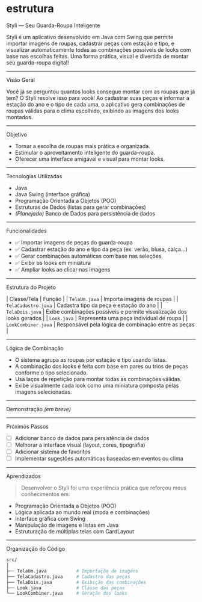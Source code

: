 # estrutura

Styli — Seu Guarda-Roupa Inteligente

Styli é um aplicativo desenvolvido em Java com Swing que permite importar imagens de roupas, cadastrar peças com estação e tipo, e visualizar automaticamente todas as combinações possíveis de looks com base nas escolhas feitas. Uma forma prática, visual e divertida de montar seu guarda-roupa digital!

---

Visão Geral

Você já se perguntou quantos looks consegue montar com as roupas que já tem? O Styli resolve isso para você! Ao cadastrar suas peças e informar a estação do ano e o tipo de cada uma, o aplicativo gera combinações de roupas válidas para o clima escolhido, exibindo as imagens dos looks montados.

---

Objetivo

- Tornar a escolha de roupas mais prática e organizada.
- Estimular o aproveitamento inteligente do guarda-roupa.
- Oferecer uma interface amigável e visual para montar looks.

---

Tecnologias Utilizadas

- Java  
- Java Swing (interface gráfica)  
- Programação Orientada a Objetos (POO)  
- Estruturas de Dados (listas para gerar combinações)  
- *(Planejado)* Banco de Dados para persistência de dados  

---

Funcionalidades

- ✅ Importar imagens de peças do guarda-roupa
- ✅ Cadastrar estação do ano e tipo da peça (ex: verão, blusa, calça...)
- ✅ Gerar combinações automáticas com base nas seleções
- ✅ Exibir os looks em miniatura
- ✅ Ampliar looks ao clicar nas imagens

---

Estrutura do Projeto

| Classe/Tela     | Função                                                                   |
| `TelaUm.java`    | Importa imagens de roupas                                               |
| `TelaCadastro.java` | Cadastra tipo da peça e estação do ano                               |
| `TelaDois.java`  | Exibe combinações possíveis e permite visualização dos looks gerados  |
| `Look.java`      | Representa uma peça individual de roupa                                 |
| `LookCombiner.java` | Responsável pela lógica de combinação entre as peças                 |

---

Lógica de Combinação

- O sistema agrupa as roupas por estação e tipo usando listas.
- A combinação dos looks é feita com base em pares ou trios de peças conforme o tipo selecionado.
- Usa laços de repetição para montar todas as combinações válidas.
- Exibe visualmente cada look como uma miniatura composta pelas imagens selecionadas.

---

Demonstração *(em breve)*


---

Próximos Passos

- [ ] Adicionar banco de dados para persistência de dados
- [ ] Melhorar a interface visual (layout, cores, tipografia)
- [ ] Adicionar sistema de favoritos
- [ ] Implementar sugestões automáticas baseadas em eventos ou clima

---

Aprendizados

> Desenvolver o Styli foi uma experiência prática que reforçou meus conhecimentos em:

- Programação Orientada a Objetos (POO)
- Lógica aplicada ao mundo real (moda e combinações)
- Interface gráfica com Swing
- Manipulação de imagens e listas em Java
- Estruturação de múltiplas telas com CardLayout

---

Organização do Código

```bash
src/
│
├── TelaUm.java           # Importação de imagens
├── TelaCadastro.java     # Cadastro das peças
├── TelaDois.java         # Exibição das combinações
├── Look.java             # Classe das peças
└── LookCombiner.java     # Geração dos looks
